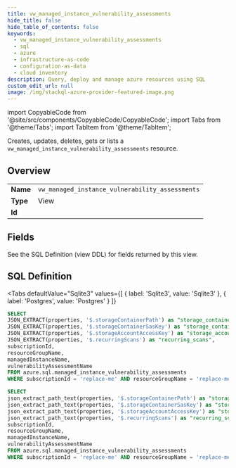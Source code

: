 ```yaml
--- 
title: vw_managed_instance_vulnerability_assessments
hide_title: false
hide_table_of_contents: false
keywords:
  - vw_managed_instance_vulnerability_assessments
  - sql
  - azure
  - infrastructure-as-code
  - configuration-as-data
  - cloud inventory
description: Query, deploy and manage azure resources using SQL
custom_edit_url: null
image: /img/stackql-azure-provider-featured-image.png
---
```


import CopyableCode from '@site/src/components/CopyableCode/CopyableCode';
import Tabs from '@theme/Tabs';
import TabItem from '@theme/TabItem';

Creates, updates, deletes, gets or lists a <code>vw_managed_instance_vulnerability_assessments</code> resource.

## Overview
<table><tbody>
<tr><td><b>Name</b></td><td><code>vw_managed_instance_vulnerability_assessments</code></td></tr>
<tr><td><b>Type</b></td><td>View</td></tr>
<tr><td><b>Id</b></td><td><CopyableCode code="azure.sql.vw_managed_instance_vulnerability_assessments" /></td></tr>
</tbody></table>

## Fields

See the SQL Definition (view DDL) for fields returned by this view.

## SQL Definition

<Tabs
defaultValue="Sqlite3"
values={[
{ label: 'Sqlite3', value: 'Sqlite3' },
{ label: 'Postgres', value: 'Postgres' }
]}
>
<TabItem value="Sqlite3">

```sql
SELECT
JSON_EXTRACT(properties, '$.storageContainerPath') as "storage_container_path",
JSON_EXTRACT(properties, '$.storageContainerSasKey') as "storage_container_sas_key",
JSON_EXTRACT(properties, '$.storageAccountAccessKey') as "storage_account_access_key",
JSON_EXTRACT(properties, '$.recurringScans') as "recurring_scans",
subscriptionId,
resourceGroupName,
managedInstanceName,
vulnerabilityAssessmentName
FROM azure.sql.managed_instance_vulnerability_assessments
WHERE subscriptionId = 'replace-me' AND resourceGroupName = 'replace-me' AND managedInstanceName = 'replace-me' AND vulnerabilityAssessmentName = 'replace-me';
```

</TabItem>
<TabItem value="Postgres">

```sql
SELECT
json_extract_path_text(properties, '$.storageContainerPath') as "storage_container_path",
json_extract_path_text(properties, '$.storageContainerSasKey') as "storage_container_sas_key",
json_extract_path_text(properties, '$.storageAccountAccessKey') as "storage_account_access_key",
json_extract_path_text(properties, '$.recurringScans') as "recurring_scans",
subscriptionId,
resourceGroupName,
managedInstanceName,
vulnerabilityAssessmentName
FROM azure.sql.managed_instance_vulnerability_assessments
WHERE subscriptionId = 'replace-me' AND resourceGroupName = 'replace-me' AND managedInstanceName = 'replace-me' AND vulnerabilityAssessmentName = 'replace-me';
```

</TabItem>
</Tabs>
